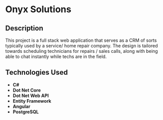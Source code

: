 <h1>Onyx Solutions</h1>



<h2>Description</h2>
This project is a full stack web application that serves as a CRM of sorts typically used by a service/ home repair company. The design is tailored towards scheduling technicians for repairs / sales calls, along with being able to chat instantly while techs are in the field. 
<br />


<h2>Technologies Used</h2>

- <b>C#</b> 
- <b>Dot Net Core</b>
- <b>Dot Net Web API</b>
- <b>Entity Framework</b>  
- <b>Angular</b> 
- <b>PostgreSQL</b> 

<!-- 
 ### [YouTube Demonstration](https://youtu.be/7eJexJVCqJo)

